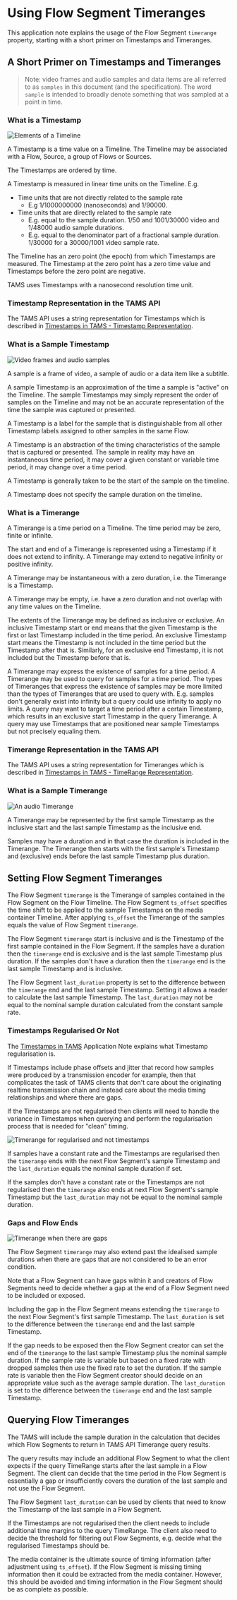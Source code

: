 # Using Flow Segment Timeranges

This application note explains the usage of the Flow Segment `timerange` property, starting with a short primer on Timestamps and Timeranges.

## A Short Primer on Timestamps and Timeranges

> Note: video frames and audio samples and data items are all referred to as `samples` in this document (and the specification).
> The word `sample` is intended to broadly denote something that was sampled at a point in time.

### What is a Timestamp

![Elements of a Timeline](./images/0012-timeline.png)

A Timestamp is a time value on a Timeline.
The Timeline may be associated with a Flow, Source, a group of Flows or Sources.

The Timestamps are ordered by time.

A Timestamp is measured in linear time units on the Timeline.
E.g.

- Time units that are not directly related to the sample rate
  - E.g 1/1000000000 (nanoseconds) and 1/90000.
- Time units that are directly related to the sample rate
  - E.g. equal to the sample duration.
    1/50 and 1001/30000 video and 1/48000 audio sample durations.
  - E.g. equal to the denominator part of a fractional sample duration.
    1/30000 for a 30000/1001 video sample rate.

The Timeline has an zero point (the epoch) from which Timestamps are measured.
The Timestamp at the zero point has a zero time value and Timestamps before the zero point are negative.

TAMS uses Timestamps with a nanosecond resolution time unit.

### Timestamp Representation in the TAMS API

The TAMS API uses a string representation for Timestamps which is described in [Timestamps in TAMS - Timestamp Representation](./0008-timestamps-in-TAMS.md#timestamp-representation).

### What is a Sample Timestamp

![Video frames and audio samples](./images/0012-sample-timestamps.png)

A sample is a frame of video, a sample of audio or a data item like a subtitle.

A sample Timestamp is an approximation of the time a sample is "active" on the Timeline.
The sample Timestamps may simply represent the order of samples on the Timeline and may not be an accurate representation of the time the sample was captured or presented.

A Timestamp is a label for the sample that is distinguishable from all other Timestamp labels assigned to other samples in the same Flow.

A Timestamp is an abstraction of the timing characteristics of the sample that is captured or presented.
The sample in reality may have an instantaneous time period, it may cover a given constant or variable time period, it may change over a time period.

A Timestamp is generally taken to be the start of the sample on the timeline.

A Timestamp does not specify the sample duration on the timeline.

### What is a Timerange

A Timerange is a time period on a Timeline.
The time period may be zero, finite or infinite.

The start and end of a Timerange is represented using a Timestamp if it does not extend to infinity.
A Timerange may extend to negative infinity or positive infinity.

A Timerange may be instantaneous with a zero duration, i.e. the Timerange is a Timestamp.

A Timerange may be empty, i.e. have a zero duration and not overlap with any time values on the Timeline.

The extents of the Timerange may be defined as inclusive or exclusive.
An inclusive Timestamp start or end means that the given Timestamp is the first or last Timestamp included in the time period.
An exclusive Timestamp start means the Timestamp is not included in the time period but the Timestamp after that is.
Similarly, for an exclusive end Timestamp, it is not included but the Timestamp before that is.

A Timerange may express the existence of samples for a time period.
A Timerange may be used to query for samples for a time period.
The types of Timeranges that express the existence of samples may be more limited than the types of Timeranges that are used to query with.
E.g. samples don't generally exist into infinity but a query could use infinity to apply no limits.
A query may want to target a time period after a certain Timestamp, which results in an exclusive start Timestamp in the query Timerange.
A query may use Timestamps that are positioned near sample Timestamps but not precisely equaling them.

### Timerange Representation in the TAMS API

The TAMS API uses a string representation for Timeranges which is described in [Timestamps in TAMS - TimeRange Representation](./0008-timestamps-in-TAMS.md#timerange-representation).

### What is a Sample Timerange

![An audio Timerange](./images/0012-audio-timerange.png)

A Timerange may be represented by the first sample Timestamp as the inclusive start and the last sample Timestamp as the inclusive end.

Samples may have a duration and in that case the duration is included in the Timerange.
The Timerange then starts with the first sample's Timestamp and (exclusive) ends before the last sample Timestamp plus duration.

## Setting Flow Segment Timeranges

The Flow Segment `timerange` is the Timerange of samples contained in the Flow Segment on the Flow Timeline.
The Flow Segment `ts_offset` specifies the time shift to be applied to the sample Timestamps on the media container Timeline.
After applying `ts_offset` the Timerange of the samples equals the value of Flow Segment `timerange`.

The Flow Segment `timerange` start is inclusive and is the Timestamp of the first sample contained in the Flow Segment.
If the samples have a duration then the `timerange` end is exclusive and is the last sample Timestamp plus duration.
If the samples don't have a duration then the `timerange` end is the last sample Timestamp and is inclusive.

The Flow Segment `last_duration` property is set to the difference between the `timerange` end and the last sample Timestamp.
Setting it allows a reader to calculate the last sample Timestamp.
The `last_duration` may not be equal to the nominal sample duration calculated from the constant sample rate.

### Timestamps Regularised Or Not

The [Timestamps in TAMS](./0008-timestamps-in-TAMS.md) Application Note explains what Timestamp regularisation is.

If Timestamps include phase offsets and jitter that record how samples were produced by a transmission encoder for example, then that complicates the task of TAMS clients that don't care about the originating realtime transmission chain and instead care about the media timing relationships and where there are gaps.

If the Timestamps are not regularised then clients will need to handle the variance in Timestamps when querying and perform the regularisation process that is needed for "clean" timing.

![Timerange for regularised and not timestamps](./images/0012-flow-segment-timestamp-regularisation.png)

If samples have a constant rate and the Timestamps are regularised then the `timerange` ends with the next Flow Segment's sample Timestamp and the `last_duration` equals the nominal sample duration if set.

If the samples don't have a constant rate or the Timestamps are not regularised then the `timerange` also ends at next Flow Segment's sample Timestamp but the `last_duration` may not be equal to the nominal sample duration.

### Gaps and Flow Ends

![Timerange when there are gaps](./images/0012-flow-segment-timerange-with-gaps.png)

The Flow Segment `timerange` may also extend past the idealised sample durations when there are gaps that are not considered to be an error condition.

Note that a Flow Segment can have gaps within it and creators of Flow Segments need to decide whether a gap at the end of a Flow Segment need to be included or exposed.

Including the gap in the Flow Segment means extending the `timerange` to the next Flow Segment's first sample Timestamp.
The `last_duration` is set to the difference between the `timerange` end and the last sample Timestamp.

If the gap needs to be exposed then the Flow Segment creator can set the end of the `timerange` to the last sample Timestamp plus the nominal sample duration.
If the sample rate is variable but based on a fixed rate with dropped samples then use the fixed rate to set the duration.
If the sample rate is variable then the Flow Segment creator should decide on an appropriate value such as the average sample duration.
The `last_duration` is set to the difference between the `timerange` end and the last sample Timestamp.

## Querying Flow Timeranges

The TAMS will include the sample duration in the calculation that decides which Flow Segments to return in TAMS API Timerange query results.

The query results may include an additional Flow Segment to what the client expects if the query TimeRange starts after the last sample in a Flow Segment.
The client can decide that the time period in the Flow Segment is essentially a gap or insufficiently covers the duration of the last sample and not use the Flow Segment.

The Flow Segment `last_duration` can be used by clients that need to know the Timestamp of the last sample in a Flow Segment.

If the Timestamps are not regularised then the client needs to include additional time margins to the query TimeRange.
The client also need to decide the threshold for filtering out Flow Segments, e.g. decide what the regularised Timestamps should be.

The media container is the ultimate source of timing information (after adjustment using `ts_offset`).
If the Flow Segment is missing timing information then it could be extracted from the media container.
However, this should be avoided and timing information in the Flow Segment should be as complete as possible.
